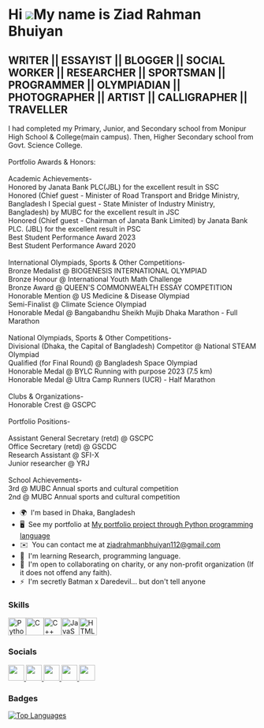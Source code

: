 Hi ![](https://user-images.githubusercontent.com/18350557/176309783-0785949b-9127-417c-8b55-ab5a4333674e.gif)My name is Ziad Rahman Bhuiyan
===========================================================================================================================================

WRITER || ESSAYIST || BLOGGER || SOCIAL WORKER || RESEARCHER || SPORTSMAN || PROGRAMMER || OLYMPIADIAN || PHOTOGRAPHER || ARTIST || CALLIGRAPHER || TRAVELLER
-------------------------------------------------------------------------------------------------------------------------------------------------------------

I had completed my Primary, Junior, and Secondary school from Monipur High School & College(main campus). Then, Higher Secondary school from Govt. Science College.<br/><br/> Portfolio Awards & Honors:<br/><br/> Academic Achievements-<br/> Honored by Janata Bank PLC(JBL) for the excellent result in SSC <br/> Honored (Chief guest - Minister of Road Transport and Bridge Ministry, Bangladesh I Special guest - State Minister of Industry Ministry, Bangladesh) by MUBC for the excellent result in JSC<br/> Honored (Chief guest - Chairman of Janata Bank Limited) by Janata Bank PLC. (JBL) for the excellent result in PSC<br/> Best Student Performance Award 2023<br/> Best Student Performance Award 2020<br/><br/> International Olympiads, Sports & Other Competitions-<br/> Bronze Medalist @ BIOGENESIS INTERNATIONAL OLYMPIAD<br/> Bronze Honour @ International Youth Math Challenge<br/> Bronze Award @ QUEEN'S COMMONWEALTH ESSAY COMPETITION<br/> Honorable Mention @ US Medicine & Disease Olympiad<br/> Semi-Finalist @ Climate Science Olympiad<br/> Honorable Medal @ Bangabandhu Sheikh Mujib Dhaka Marathon - Full Marathon<br/><br/> National Olympiads, Sports & Other Competitions-<br/> Divisional (Dhaka, the Capital of Bangladesh) Competitor @ National STEAM Olympiad<br/> Qualified (for Final Round) @ Bangladesh Space Olympiad<br/> Honorable Medal @ BYLC Running with purpose 2023 (7.5 km) <br/> Honorable Medal @ Ultra Camp Runners (UCR) - Half Marathon<br/><br/> Clubs & Organizations-<br/> Honorable Crest @ GSCPC<br/><br/> Portfolio Positions-<br/><br/> Assistant General Secretary (retd) @ GSCPC<br/> Office Secretary (retd) @ GSCDC<br/> Research Assistant @ SFI-X<br/> Junior researcher @ YRJ<br/><br/> School Achievements-<br/> 3rd @ MUBC Annual sports and cultural competition<br/> 2nd @ MUBC Annual sports and cultural competition

* 🌍  I'm based in Dhaka, Bangladesh
* 🖥️  See my portfolio at [My portfolio project through Python programming language](http://codeinplace.stanford.edu/cip3/share/WfcNo47LkQyRxWozio4Y)
* ✉️  You can contact me at [ziadrahmanbhuiyan112@gmail.com](mailto:ziadrahmanbhuiyan112@gmail.com)
* 🧠  I'm learning Research, programming language.
* 🤝  I'm open to collaborating on charity, or any non-profit organization (If it does not offend any faith).
* ⚡  I'm secretly Batman x Daredevil... but don't tell anyone

### Skills


<p align="left">
<a href="https://www.python.org/" target="_blank" rel="noreferrer"><img src="https://raw.githubusercontent.com/danielcranney/readme-generator/main/public/icons/skills/python-colored.svg" width="36" height="36" alt="Python" /></a><a href="https://docs.microsoft.com/en-us/cpp/?view=msvc-170" target="_blank" rel="noreferrer"><img src="https://raw.githubusercontent.com/danielcranney/readme-generator/main/public/icons/skills/c-colored.svg" width="36" height="36" alt="C" /></a><a href="https://docs.microsoft.com/en-us/cpp/?view=msvc-170" target="_blank" rel="noreferrer"><img src="https://raw.githubusercontent.com/danielcranney/readme-generator/main/public/icons/skills/cplusplus-colored.svg" width="36" height="36" alt="C++" /></a><a href="https://developer.mozilla.org/en-US/docs/Web/JavaScript" target="_blank" rel="noreferrer"><img src="https://raw.githubusercontent.com/danielcranney/readme-generator/main/public/icons/skills/javascript-colored.svg" width="36" height="36" alt="JavaScript" /></a><a href="https://developer.mozilla.org/en-US/docs/Glossary/HTML5" target="_blank" rel="noreferrer"><img src="https://raw.githubusercontent.com/danielcranney/readme-generator/main/public/icons/skills/html5-colored.svg" width="36" height="36" alt="HTML5" /></a>
</p>


### Socials

<p align="left"> <a href="https://www.github.com/Ziad786" target="_blank" rel="noreferrer"> <picture> <source media="(prefers-color-scheme: dark)" srcset="https://raw.githubusercontent.com/danielcranney/readme-generator/main/public/icons/socials/github-dark.svg" /> <source media="(prefers-color-scheme: light)" srcset="https://raw.githubusercontent.com/danielcranney/readme-generator/main/public/icons/socials/github.svg" /> <img src="https://raw.githubusercontent.com/danielcranney/readme-generator/main/public/icons/socials/github.svg" width="32" height="32" /> </picture> </a> <a href="http://www.instagram.com/shots_by_ziad/" target="_blank" rel="noreferrer"> <picture> <source media="(prefers-color-scheme: dark)" srcset="undefined" /> <source media="(prefers-color-scheme: light)" srcset="https://raw.githubusercontent.com/danielcranney/readme-generator/main/public/icons/socials/instagram.svg" /> <img src="https://raw.githubusercontent.com/danielcranney/readme-generator/main/public/icons/socials/instagram.svg" width="32" height="32" /> </picture> </a> <a href="https://www.linkedin.com/in/ziad-rahman-bhuiyan/" target="_blank" rel="noreferrer"> <picture> <source media="(prefers-color-scheme: dark)" srcset="https://raw.githubusercontent.com/danielcranney/readme-generator/main/public/icons/socials/linkedin-dark.svg" /> <source media="(prefers-color-scheme: light)" srcset="https://raw.githubusercontent.com/danielcranney/readme-generator/main/public/icons/socials/linkedin.svg" /> <img src="https://raw.githubusercontent.com/danielcranney/readme-generator/main/public/icons/socials/linkedin.svg" width="32" height="32" /> </picture> </a> <a href="https://www.x.com/Ziad_Bhuiyan" target="_blank" rel="noreferrer"> <picture> <source media="(prefers-color-scheme: dark)" srcset="https://raw.githubusercontent.com/danielcranney/readme-generator/main/public/icons/socials/twitter-dark.svg" /> <source media="(prefers-color-scheme: light)" srcset="https://raw.githubusercontent.com/danielcranney/readme-generator/main/public/icons/socials/twitter.svg" /> <img src="https://raw.githubusercontent.com/danielcranney/readme-generator/main/public/icons/socials/twitter.svg" width="32" height="32" /> </picture> </a> <a href="https://www.youtube.com/@Ziad_Rahman_Bhuiyan" target="_blank" rel="noreferrer"> <picture> <source media="(prefers-color-scheme: dark)" srcset="undefined" /> <source media="(prefers-color-scheme: light)" srcset="https://raw.githubusercontent.com/danielcranney/readme-generator/main/public/icons/socials/youtube.svg" /> <img src="https://raw.githubusercontent.com/danielcranney/readme-generator/main/public/icons/socials/youtube.svg" width="32" height="32" /> </picture> </a></p>

### Badges

<a href="https://github.com/Ziad786" align="left"><img src="https://github-readme-stats.vercel.app/api/top-langs/?username=Ziad786&langs_count=10&title_color=0891b2&text_color=ffffff&icon_color=0891b2&bg_color=1c1917&hide_border=true&locale=en&custom_title=Top%20%Languages" alt="Top Languages" /></a>
